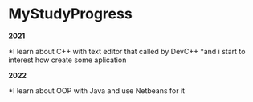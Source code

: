 # MyStudyProgress
**2021**

*I learn about C++ with text editor that called by DevC++
*and i start to interest how create some aplication

**2022**

*I learn about OOP with Java and use Netbeans for it
